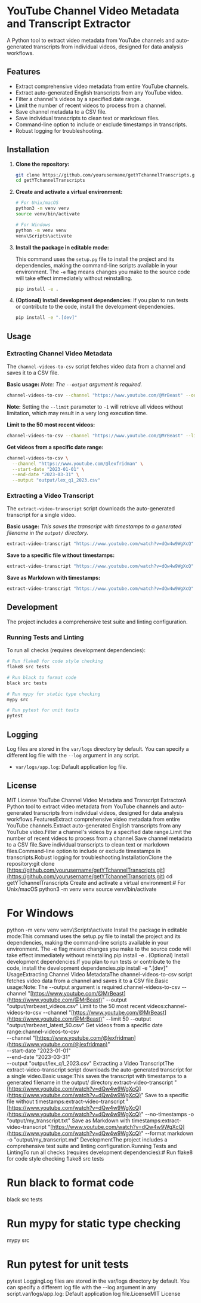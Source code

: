 # YouTube Channel Video Metadata and Transcript Extractor

A Python tool to extract video metadata from YouTube channels and auto-generated transcripts from individual videos, designed for data analysis workflows.

## Features

- Extract comprehensive video metadata from entire YouTube channels.
- Extract auto-generated English transcripts from any YouTube video.
- Filter a channel's videos by a specified date range.
- Limit the number of recent videos to process from a channel.
- Save channel metadata to a CSV file.
- Save individual transcripts to clean text or markdown files.
- Command-line option to include or exclude timestamps in transcripts.
- Robust logging for troubleshooting.

## Installation

1.  **Clone the repository:**
    ```bash
    git clone https://github.com/yourusername/getYTchannelTranscripts.git
    cd getYTchannelTranscripts
    ```

2.  **Create and activate a virtual environment:**
    ```bash
    # For Unix/macOS
    python3 -m venv venv
    source venv/bin/activate

    # For Windows
    python -m venv venv
    venv\Scripts\activate
    ```

3.  **Install the package in editable mode:**

    This command uses the `setup.py` file to install the project and its dependencies, making the command-line scripts available in your environment. The `-e` flag means changes you make to the source code will take effect immediately without reinstalling.

    ```bash
    pip install -e .
    ```

4.  **(Optional) Install development dependencies:**
    If you plan to run tests or contribute to the code, install the development dependencies.
    ```bash
    pip install -e ".[dev]"
    ```

## Usage

### Extracting Channel Video Metadata

The `channel-videos-to-csv` script fetches video data from a channel and saves it to a CSV file.

**Basic usage:**
*Note: The `--output` argument is required.*
```bash
channel-videos-to-csv --channel "https://www.youtube.com/@MrBeast" --output "output/mrbeast_videos.csv"
```
**Note:** Setting the `--limit` parameter to `-1` will retrieve all videos without limitation, which may result in a very long execution time.

**Limit to the 50 most recent videos:**
```bash
channel-videos-to-csv --channel "https://www.youtube.com/@MrBeast" --limit 50 --output "output/mrbeast_latest_50.csv"
```

**Get videos from a specific date range:**
```bash
channel-videos-to-csv \
  --channel "https://www.youtube.com/@lexfridman" \
  --start-date "2023-01-01" \
  --end-date "2023-03-31" \
  --output "output/lex_q1_2023.csv"
```

### Extracting a Video Transcript

The `extract-video-transcript` script downloads the auto-generated transcript for a single video.

**Basic usage:**
*This saves the transcript with timestamps to a generated filename in the `output/` directory.*
```bash
extract-video-transcript "https://www.youtube.com/watch?v=dQw4w9WgXcQ"
```

**Save to a specific file without timestamps:**
```bash
extract-video-transcript "https://www.youtube.com/watch?v=dQw4w9WgXcQ" --no-timestamps -o "output/my_transcript.txt"
```

**Save as Markdown with timestamps:**
```bash
extract-video-transcript "https://www.youtube.com/watch?v=dQw4w9WgXcQ" --format markdown -o "output/my_transcript.md"
```

## Development

The project includes a comprehensive test suite and linting configuration.

### Running Tests and Linting

To run all checks (requires development dependencies):

```bash
# Run flake8 for code style checking
flake8 src tests

# Run black to format code
black src tests

# Run mypy for static type checking
mypy src

# Run pytest for unit tests
pytest
```

## Logging

Log files are stored in the `var/logs` directory by default. You can specify a different log file with the `--log` argument in any script.

-   `var/logs/app.log`: Default application log file.

## License

MIT License
YouTube Channel Video Metadata and Transcript ExtractorA Python tool to extract video metadata from YouTube channels and auto-generated transcripts from individual videos, designed for data analysis workflows.FeaturesExtract comprehensive video metadata from entire YouTube channels.Extract auto-generated English transcripts from any YouTube video.Filter a channel's videos by a specified date range.Limit the number of recent videos to process from a channel.Save channel metadata to a CSV file.Save individual transcripts to clean text or markdown files.Command-line option to include or exclude timestamps in transcripts.Robust logging for troubleshooting.InstallationClone the repository:git clone [https://github.com/yourusername/getYTchannelTranscripts.git](https://github.com/yourusername/getYTchannelTranscripts.git)
cd getYTchannelTranscripts
Create and activate a virtual environment:# For Unix/macOS
python3 -m venv venv
source venv/bin/activate

# For Windows
python -m venv venv
venv\Scripts\activate
Install the package in editable mode:This command uses the setup.py file to install the project and its dependencies, making the command-line scripts available in your environment. The -e flag means changes you make to the source code will take effect immediately without reinstalling.pip install -e .
(Optional) Install development dependencies:If you plan to run tests or contribute to the code, install the development dependencies.pip install -e ".[dev]"
UsageExtracting Channel Video MetadataThe channel-videos-to-csv script fetches video data from a channel and saves it to a CSV file.Basic usage:Note: The --output argument is required.channel-videos-to-csv --channel "[https://www.youtube.com/@MrBeast](https://www.youtube.com/@MrBeast)" --output "output/mrbeast_videos.csv"
Limit to the 50 most recent videos:channel-videos-to-csv --channel "[https://www.youtube.com/@MrBeast](https://www.youtube.com/@MrBeast)" --limit 50 --output "output/mrbeast_latest_50.csv"
Get videos from a specific date range:channel-videos-to-csv \
  --channel "[https://www.youtube.com/@lexfridman](https://www.youtube.com/@lexfridman)" \
  --start-date "2023-01-01" \
  --end-date "2023-03-31" \
  --output "output/lex_q1_2023.csv"
Extracting a Video TranscriptThe extract-video-transcript script downloads the auto-generated transcript for a single video.Basic usage:This saves the transcript with timestamps to a generated filename in the output/ directory.extract-video-transcript "[https://www.youtube.com/watch?v=dQw4w9WgXcQ](https://www.youtube.com/watch?v=dQw4w9WgXcQ)"
Save to a specific file without timestamps:extract-video-transcript "[https://www.youtube.com/watch?v=dQw4w9WgXcQ](https://www.youtube.com/watch?v=dQw4w9WgXcQ)" --no-timestamps -o "output/my_transcript.txt"
Save as Markdown with timestamps:extract-video-transcript "[https://www.youtube.com/watch?v=dQw4w9WgXcQ](https://www.youtube.com/watch?v=dQw4w9WgXcQ)" --format markdown -o "output/my_transcript.md"
DevelopmentThe project includes a comprehensive test suite and linting configuration.Running Tests and LintingTo run all checks (requires development dependencies):# Run flake8 for code style checking
flake8 src tests

# Run black to format code
black src tests

# Run mypy for static type checking
mypy src

# Run pytest for unit tests
pytest
LoggingLog files are stored in the var/logs directory by default. You can specify a different log file with the --log argument in any script.var/logs/app.log: Default application log file.LicenseMIT License
